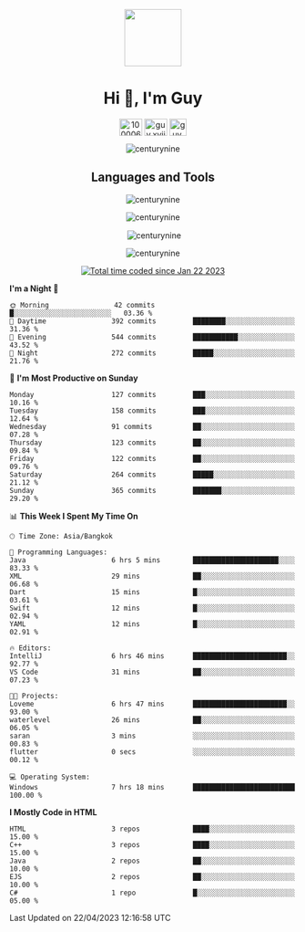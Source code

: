 
<p align="center"> <img src="https://user-images.githubusercontent.com/109062980/213915698-3e79c409-24f8-4471-a5f8-e7a842ad3a0a.gif" width="100" /> </p>
 
<h1 align="center">Hi 👋, I'm Guy</h1>
<p align="center">
<a href="https://fb.com/100006608053988" target="blank"><img align="center" src="https://raw.githubusercontent.com/rahuldkjain/github-profile-readme-generator/master/src/images/icons/Social/facebook.svg" alt="100006608053988" height="30" width="40" /></a>
<a href="https://instagram.com/guy.xvii" target="blank"><img align="center" src="https://raw.githubusercontent.com/rahuldkjain/github-profile-readme-generator/master/src/images/icons/Social/instagram.svg" alt="guy.xvii" height="30" width="40" /></a>
<a href="mailto:liwlifeix@gmail.com" target="blank"><img align="center" src="https://user-images.githubusercontent.com/109062980/226533395-e26b601f-4b8f-456f-affd-55dc944b4149.png" alt="guy.xvii" height="30" width="30" /></a>
</p>

<p align="center"> <img src="https://komarev.com/ghpvc/?username=centurynine&label=Profile%20views&color=0e75b6&style=for-the-badge" alt="centurynine" /> </p>

<h2 align="center">Languages and Tools</h3>

<!-- https://skillicons.dev/ -->
<p align="center">
<img src="https://skillicons.dev/icons?i=html,css,js,bootstrap,jquery,figma,cloudflare,nodejs,php,java,c,cs,cpp,py,dart,flutter,firebase,androidstudio,git,github,linux,docker,kubernetes,sqlite,mysql,mongodb,postman,nginx,express,arduino" alt="centurynine" /> 
</p>
 
<p align="center"><img align="center" src="https://github-readme-stats.vercel.app/api/top-langs?username=centurynine&show_icons=true&locale=en&layout=compact&theme=" alt="centurynine" /></p>

<p align="center">&nbsp;<img align="center" src="https://github-readme-stats.vercel.app/api?username=centurynine&show_icons=true&locale=en&theme=" alt="centurynine" /></p>

<p align="center"><img align="center" src="https://github-readme-streak-stats.herokuapp.com/?user=centurynine&theme=" alt="centurynine" /></p>
<p align="center">
<a href="https://wakatime.com/@9ded98d1-6308-4a11-a75a-63f31fdc4e7a"><img src="https://wakatime.com/badge/user/9ded98d1-6308-4a11-a75a-63f31fdc4e7a.svg" alt="Total time coded since Jan 22 2023" /></a>
  
<!--START_SECTION:waka-->
**I'm a Night 🦉** 

```text
🌞 Morning                42 commits          █░░░░░░░░░░░░░░░░░░░░░░░░   03.36 % 
🌆 Daytime                392 commits         ████████░░░░░░░░░░░░░░░░░   31.36 % 
🌃 Evening                544 commits         ███████████░░░░░░░░░░░░░░   43.52 % 
🌙 Night                  272 commits         █████░░░░░░░░░░░░░░░░░░░░   21.76 % 
```
📅 **I'm Most Productive on Sunday** 

```text
Monday                   127 commits         ███░░░░░░░░░░░░░░░░░░░░░░   10.16 % 
Tuesday                  158 commits         ███░░░░░░░░░░░░░░░░░░░░░░   12.64 % 
Wednesday                91 commits          ██░░░░░░░░░░░░░░░░░░░░░░░   07.28 % 
Thursday                 123 commits         ██░░░░░░░░░░░░░░░░░░░░░░░   09.84 % 
Friday                   122 commits         ██░░░░░░░░░░░░░░░░░░░░░░░   09.76 % 
Saturday                 264 commits         █████░░░░░░░░░░░░░░░░░░░░   21.12 % 
Sunday                   365 commits         ███████░░░░░░░░░░░░░░░░░░   29.20 % 
```


📊 **This Week I Spent My Time On** 

```text
🕑︎ Time Zone: Asia/Bangkok

💬 Programming Languages: 
Java                     6 hrs 5 mins        █████████████████████░░░░   83.33 % 
XML                      29 mins             ██░░░░░░░░░░░░░░░░░░░░░░░   06.68 % 
Dart                     15 mins             █░░░░░░░░░░░░░░░░░░░░░░░░   03.61 % 
Swift                    12 mins             █░░░░░░░░░░░░░░░░░░░░░░░░   02.94 % 
YAML                     12 mins             █░░░░░░░░░░░░░░░░░░░░░░░░   02.91 % 

🔥 Editors: 
IntelliJ                 6 hrs 46 mins       ███████████████████████░░   92.77 % 
VS Code                  31 mins             ██░░░░░░░░░░░░░░░░░░░░░░░   07.23 % 

🐱‍💻 Projects: 
Loveme                   6 hrs 47 mins       ███████████████████████░░   93.00 % 
waterlevel               26 mins             ██░░░░░░░░░░░░░░░░░░░░░░░   06.05 % 
saran                    3 mins              ░░░░░░░░░░░░░░░░░░░░░░░░░   00.83 % 
flutter                  0 secs              ░░░░░░░░░░░░░░░░░░░░░░░░░   00.12 % 

💻 Operating System: 
Windows                  7 hrs 18 mins       █████████████████████████   100.00 % 
```

**I Mostly Code in HTML** 

```text
HTML                     3 repos             ████░░░░░░░░░░░░░░░░░░░░░   15.00 % 
C++                      3 repos             ████░░░░░░░░░░░░░░░░░░░░░   15.00 % 
Java                     2 repos             ██░░░░░░░░░░░░░░░░░░░░░░░   10.00 % 
EJS                      2 repos             ██░░░░░░░░░░░░░░░░░░░░░░░   10.00 % 
C#                       1 repo              █░░░░░░░░░░░░░░░░░░░░░░░░   05.00 % 
```




 Last Updated on 22/04/2023 12:16:58 UTC
<!--END_SECTION:waka-->
  
</p>


